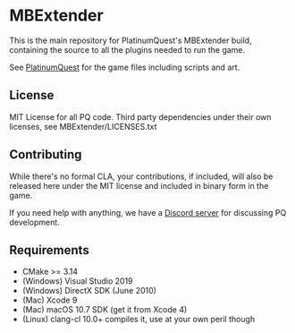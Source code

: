 # MBExtender

This is the main repository for PlatinumQuest's MBExtender build, containing the source to all the plugins needed to run the game.

See [PlatinumQuest](https://github.com/PlatinumTeam/PlatinumQuest/) for the game files including scripts and art.

License
--
MIT License for all PQ code. Third party dependencies under their own licenses, see MBExtender/LICENSES.txt

Contributing
--
While there's no formal CLA, your contributions, if included, will also be released here under the MIT license and included in binary form in the game.

If you need help with anything, we have a [Discord server](https://discord.gg/7MzhTgRN5s) for discussing PQ development.

Requirements
--
* CMake >= 3.14
* (Windows) Visual Studio 2019
* (Windows) DirectX SDK (June 2010)
* (Mac) Xcode 9
* (Mac) macOS 10.7 SDK (get it from Xcode 4)
* (Linux) clang-cl 10.0+ compiles it, use at your own peril though
